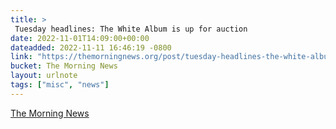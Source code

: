 ```yaml
---
title: > 
 Tuesday headlines: The White Album is up for auction
date: 2022-11-01T14:09:00+00:00
dateadded: 2022-11-11 16:46:19 -0800
link: "https://themorningnews.org/post/tuesday-headlines-the-white-album-is-up-for-auction"
bucket: The Morning News
layout: urlnote
tags: ["misc", "news"]
--- 
```


 
  
    
    
    


 <!-- end excerpt --> 
<div class='bucket'><a class='internal-link' href='/buckets/the-morning-news'>The Morning News</a></div> 
